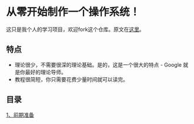 # 从零开始制作一个操作系统！

这只是我个人的学习项目，欢迎fork这个仓库。原文在[这里](https://github.com/cfenollosa/os-tutorial)。

## 特点

* 理论很少，不需要很深的理论基础。是的，这是一个很大的特点 - Google 就是你最好的理论导师。
* 教程很简短，你只需要花费少量时间就可以读完。

## 目录

[1、前期准备](https://github.com/yanull/os-guide-cn/tree/main/1.%E7%8E%AF%E5%A2%83%E5%87%86%E5%A4%87)



